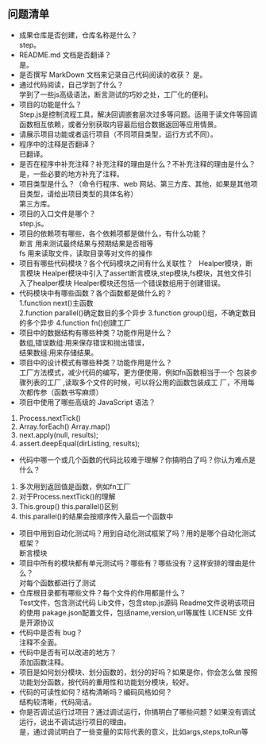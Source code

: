 ## 问题清单

- 成果仓库是否创建，仓库名称是什么？  
step。
- README.md 文档是否翻译？  
是。
- 是否撰写 MarkDown 文档来记录自己代码阅读的收获？
是。  
- 通过代码阅读，自己学到了什么？  
学到了一些js高级语法，断言测试的巧妙之处，工厂化的便利。
- 项目的功能是什么？  
Step.js是控制流程工具，解决回调嵌套层次过多等问题。适用于读文件等回调函数相互依赖，或者分别获取内容最后组合数据返回等应用情景。
- 请展示项目功能或者运行项目（不同项目类型，运行方式不同）。  
- 程序中的注释是否翻译？  
已翻译。
- 是否在程序中补充注释？补充注释的理由是什么？不补充注释的理由是什么？  
是，一些必要的地方补充了注释。
- 项目类型是什么？（命令行程序、web 网站、第三方库、其他，如果是其他项目类型，请给出项目类型的具体名称）  
第三方库。
- 项目的入口文件是哪个？  
step.js。
- 项目的依赖项有哪些，各个依赖项都是做什么，有什么功能？  
断言 用来测试最终结果与预期结果是否相等  
fs 用来读取文件，读取目录等对文件的操作
- 项目有哪些代码模块？各个代码模块之间有什么关联性？  
Healper模块，断言模块
Healper模块中引入了assert断言模块,step模块,fs模块，其他文件引入了healper模块
Healper模块还包括一个错误数组用于创建错误。
- 代码模块中有哪些函数？各个函数都是做什么的？    
 1.function next()主函数  
 2.function parallel()确定数目的多个异步
 3.function group()组，不确定数目的多个异步
 4.function fn()创建工厂
- 项目中的数据结构有哪些种类？功能作用是什么？  
数组,错误数组:用来保存错误和抛出错误，  
结果数组:用来存储结果。    
- 项目中的设计模式有哪些种类？功能作用是什么？   
工厂方法模式，减少代码的编写，更方便使用，例如fn函数相当于一个
包装步骤列表的工厂 ,读取多个文件的时候，可以将公用的函数包装成工
厂，不用每次都传参（函数书写麻烦） 
- 项目中使用了哪些高级的 JavaScript 语法？  
1.	Process.nextTick()
2.	Array.forEach() Array.map()
3.	next.apply(null, results);
4.	assert.deepEqual(dirListing, results);
- 代码中哪一个或几个函数的代码比较难于理解？你搞明白了吗？你认为难点是什么？  
1.	多次用到返回值是函数，例如fn工厂
2.	对于Process.nextTick()的理解
3.	This.group() this.parallel()区别
4.	this.parallel()的结果会按顺序传入最后一个函数中
- 项目中用到自动化测试吗？用到自动化测试框架了吗？用的是哪个自动化测试框架？  
断言模块
- 项目中所有的模块都有单元测试吗？哪些有？哪些没有？这样安排的理由是什么？  
对每个函数都进行了测试
- 仓库根目录都有哪些文件？每个文件的作用都是什么？  
Test文件，包含测试代码
Lib文件，包含step.js源码
Readme文件说明该项目的使用
pakage.json配置文件，包括name,version,url等属性
LICENSE 文件是开源协议
- 代码中是否有 bug？  
注释不全面。
- 代码中是否有可以改进的地方？  
添加函数注释。 
- 项目是如何划分模块、划分函数的，划分的好吗？如果是你，你会怎么做
按照功能划分函数，按代码的重用性和功能划分模块，较好。
- 代码的可读性如何？结构清晰吗？编码风格如何？  
结构较清晰，代码简洁。  
- 你是否调试运行过项目？通过调试运行，你搞明白了哪些问题？如果没有调试运行，说出不调试运行项目的理由。   
是，通过调试明白了一些变量的实际代表的意义，比如args,steps,toRun等 
  
